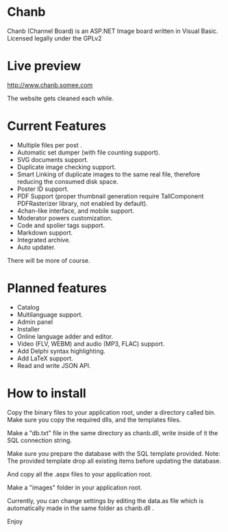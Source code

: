 Chanb
=====

Chanb (Channel Board) is an ASP.NET Image board written in Visual Basic. 
Licensed legally under the GPLv2

Live preview
=============

http://www.chanb.somee.com

The website gets cleaned each while.

Current Features
========

* Multiple files per post .
* Automatic set dumper (with file counting support).
* SVG documents support.
* Duplicate image checking support.
* Smart Linking of duplicate images to the same real file, therefore reducing the consumed disk space.
* Poster ID support.
* PDF Support (proper thumbnail generation require TallComponent PDFRasterizer library, not enabled by default).
* 4chan-like interface, and mobile support.
* Moderator powers customization.
* Code and spolier tags support.
* Markdown support.
* Integrated archive.
* Auto updater.

There will be more of course.

Planned features
==============

* Catalog
* Multilanguage support.
* Admin panel
* Installer
* Online language adder and editor.
* Video (FLV, WEBM) and audio (MP3, FLAC) support.
* Add Delphi syntax highlighting.
* Add LaTeX support.
* Read and write JSON API.

How to install
==============

Copy the binary files to your application root, under a directory called bin. Make sure you copy the required dlls, and the templates files.

Make a "db.txt" file in the same directory as chanb.dll, write inside of it the SQL connection string.

Make sure you prepare the database with the SQL template provided. Note: The provided template drop all existing items before updating the database.

And copy all the .aspx files to your application root.

Make a "images" folder in your application root.

Currently, you can change settings by editing the data.as file which is automatically made in the same folder as chanb.dll .

Enjoy
